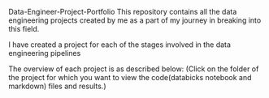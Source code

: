 Data-Engineer-Project-Portfolio
This repository contains all the data engineering projects created by me as a part of my journey in breaking into this field.

I have created a project for each of the stages involved in the data engineering pipelines

The overview of each project is as described below:
(Click on the folder of the project for which you want to view the code(databicks notebook and markdown) files and results.)

